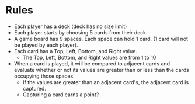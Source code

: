 # Rules
- Each player has a deck (deck has no size limit)
- Each player starts by choosing 5 cards from their deck.
- A game board has 9 spaces. Each space can hold 1 card. (1 card will not be played by each player).
- Each card has a Top, Left, Bottom, and Right value.
  - The Top, Left, Bottom, and Right values are from 1 to 10
- When a card is played, it will be compared to adjacent cards and evaluate whether or not its values are greater than or less than the cards occupying those spaces.
  - If the values are greater than an adjacent card's, the adjacent card is captured.
  - Capturing a card earns a point?
